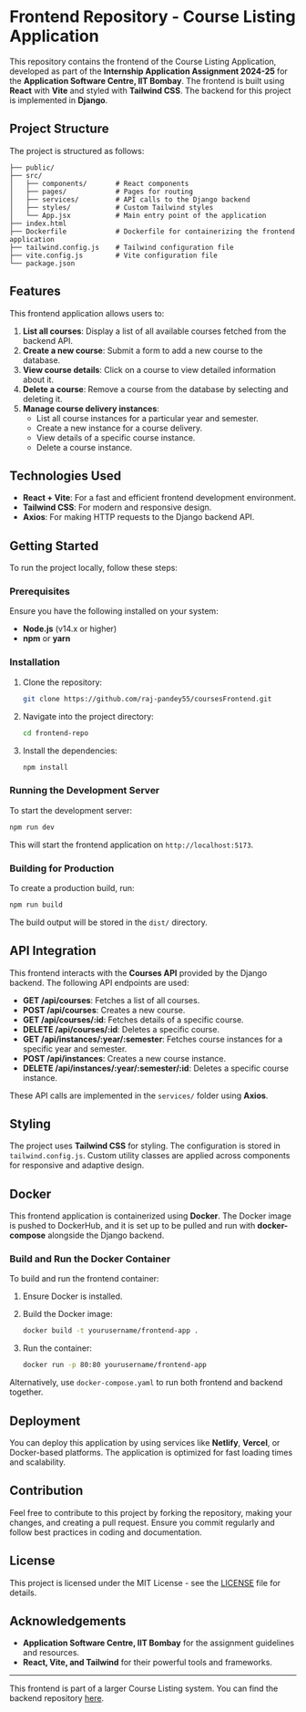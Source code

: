 # Frontend Repository - Course Listing Application

This repository contains the frontend of the Course Listing Application, developed as part of the **Internship Application Assignment 2024-25** for the **Application Software Centre, IIT Bombay**. The frontend is built using **React** with **Vite** and styled with **Tailwind CSS**. The backend for this project is implemented in **Django**.

## Project Structure

The project is structured as follows:

```
├── public/
├── src/
│   ├── components/       # React components
│   ├── pages/            # Pages for routing
│   ├── services/         # API calls to the Django backend
│   ├── styles/           # Custom Tailwind styles
│   └── App.jsx           # Main entry point of the application
├── index.html
├── Dockerfile            # Dockerfile for containerizing the frontend application
├── tailwind.config.js    # Tailwind configuration file
├── vite.config.js        # Vite configuration file
└── package.json
```

## Features

This frontend application allows users to:

1. **List all courses**: Display a list of all available courses fetched from the backend API.
2. **Create a new course**: Submit a form to add a new course to the database.
3. **View course details**: Click on a course to view detailed information about it.
4. **Delete a course**: Remove a course from the database by selecting and deleting it.
5. **Manage course delivery instances**:
   - List all course instances for a particular year and semester.
   - Create a new instance for a course delivery.
   - View details of a specific course instance.
   - Delete a course instance.

## Technologies Used

- **React + Vite**: For a fast and efficient frontend development environment.
- **Tailwind CSS**: For modern and responsive design.
- **Axios**: For making HTTP requests to the Django backend API.

## Getting Started

To run the project locally, follow these steps:

### Prerequisites

Ensure you have the following installed on your system:

- **Node.js** (v14.x or higher)
- **npm** or **yarn**

### Installation

1. Clone the repository:

   ```bash
   git clone https://github.com/raj-pandey55/coursesFrontend.git
   ```

2. Navigate into the project directory:

   ```bash
   cd frontend-repo
   ```

3. Install the dependencies:

   ```bash
   npm install
   ```

### Running the Development Server

To start the development server:

```bash
npm run dev
```

This will start the frontend application on `http://localhost:5173`.

### Building for Production

To create a production build, run:

```bash
npm run build
```

The build output will be stored in the `dist/` directory.

## API Integration

This frontend interacts with the **Courses API** provided by the Django backend. The following API endpoints are used:

- **GET /api/courses**: Fetches a list of all courses.
- **POST /api/courses**: Creates a new course.
- **GET /api/courses/:id**: Fetches details of a specific course.
- **DELETE /api/courses/:id**: Deletes a specific course.
- **GET /api/instances/:year/:semester**: Fetches course instances for a specific year and semester.
- **POST /api/instances**: Creates a new course instance.
- **DELETE /api/instances/:year/:semester/:id**: Deletes a specific course instance.

These API calls are implemented in the `services/` folder using **Axios**.

## Styling

The project uses **Tailwind CSS** for styling. The configuration is stored in `tailwind.config.js`. Custom utility classes are applied across components for responsive and adaptive design.

## Docker

This frontend application is containerized using **Docker**. The Docker image is pushed to DockerHub, and it is set up to be pulled and run with **docker-compose** alongside the Django backend.


### Build and Run the Docker Container

To build and run the frontend container:

1. Ensure Docker is installed.
2. Build the Docker image:

   ```bash
   docker build -t yourusername/frontend-app .
   ```

3. Run the container:

   ```bash
   docker run -p 80:80 yourusername/frontend-app
   ```

Alternatively, use `docker-compose.yaml` to run both frontend and backend together.

## Deployment

You can deploy this application by using services like **Netlify**, **Vercel**, or Docker-based platforms. The application is optimized for fast loading times and scalability.

## Contribution

Feel free to contribute to this project by forking the repository, making your changes, and creating a pull request. Ensure you commit regularly and follow best practices in coding and documentation.

## License

This project is licensed under the MIT License - see the [LICENSE](LICENSE) file for details.

## Acknowledgements

- **Application Software Centre, IIT Bombay** for the assignment guidelines and resources.
- **React, Vite, and Tailwind** for their powerful tools and frameworks.

---

This frontend is part of a larger Course Listing system. You can find the backend repository [here](https://github.com/raj-pandey55/CoursesApi).